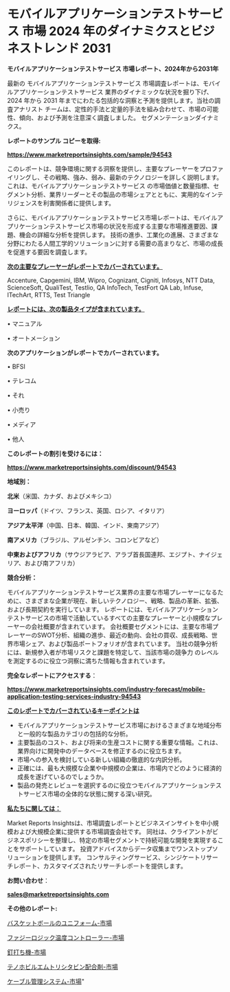 # モバイルアプリケーションテストサービス 市場 2024 年のダイナミクスとビジネストレンド 2031

<strong>モバイルアプリケーションテストサービス 市場レポート、2024年から2031年</strong>

最新の モバイルアプリケーションテストサービス 市場調査レポートは、モバイルアプリケーションテストサービス 業界のダイナミックな状況を掘り下げ、2024 年から 2031 年までにわたる包括的な洞察と予測を提供します。当社の調査アナリスト チームは、定性的手法と定量的手法を組み合わせて、市場の可能性、傾向、および予測を注意深く調査しました。 セグメンテーションダイナミクス。



<strong>レポートのサンプル コピーを取得:</strong> <a href=https://www.marketreportsinsights.com/sample/94543>

<strong><u>https://www.marketreportsinsights.com/sample/94543</u></strong></a>

このレポートは、競争環境に関する洞察を提供し、主要なプレーヤーをプロファイリングし、その戦略、強み、弱み、最新のテクノロジーを詳しく説明します。 これは、モバイルアプリケーションテストサービス の市場価値と数量指標、セグメント分析、業界リーダーとその製品の市場シェアとともに、実用的なインテリジェンスを利害関係者に提供します。

さらに、モバイルアプリケーションテストサービス市場レポートは、モバイルアプリケーションテストサービス市場の状況を形成する主要な市場推進要因、課題、機会の詳細な分析を提供します。 技術の進歩、工業化の進展、さまざまな分野にわたる人間工学的ソリューションに対する需要の高まりなど、市場の成長を促進する要因を調査します。



<strong><u>次の主要なプレーヤーがレポートでカバーされています。</u></strong>

Accenture, Capgemini, IBM, Wipro, Cognizant, Cigniti, Infosys, NTT Data, ScienceSoft, QualiTest, Testlio, QA InfoTech, TestFort QA Lab, Infuse, ITechArt, RTTS, Test Triangle



<strong><u><b>レポートには、次の製品タイプが含まれています。</b></u></strong>

• マニュアル

• オートメーション



<strong><b>次のアプリケーションがレポートでカバーされています。</b></strong>

• BFSI

• テレコム

• それ

• 小売り

• メディア

• 他人



<strong><b>このレポートの割引を受けるには：</b></strong><a href=https://www.marketreportsinsights.com/discount/94543>

<strong><u>https://www.marketreportsinsights.com/discount/94543</u></strong></a>



<strong>地域別：</strong>



<strong>北米</strong>（米国、カナダ、およびメキシコ）



<strong>ヨーロッパ</strong>（ドイツ、フランス、英国、ロシア、イタリア）



<strong>アジア太平洋</strong>（中国、日本、韓国、インド、東南アジア）



<strong>南アメリカ</strong>（ブラジル、アルゼンチン、コロンビアなど）



<strong>中東およびアフリカ</strong>（サウジアラビア、アラブ首長国連邦、エジプト、ナイジェリア、および南アフリカ）



<strong>競合分析：</strong>

モバイルアプリケーションテストサービス業界の主要な市場プレーヤーになるために、さまざまな企業が現在、新しいテクノロジー、戦略、製品の革新、拡張、および長期契約を実行しています。 レポートには、モバイルアプリケーションテストサービスの市場で活動しているすべての主要なプレーヤーと小規模なプレーヤーの会社概要が含まれています。 会社概要セグメントには、主要な市場プレーヤーのSWOT分析、組織の進歩、最近の動向、会社の買収、成長戦略、世界市場シェア、および製品ポートフォリオが含まれています。 当社の競争分析には、新規参入者が市場リスクと課題を特定して、当該市場の競争力 のレベルを測定するのに役立つ洞察に満ちた情報も含まれています。



<strong>完全なレポートにアクセスする</strong>：

<a href=https://www.marketreportsinsights.com/industry-forecast/mobile-application-testing-services-industry-94543>

<strong><u>https://www.marketreportsinsights.com/industry-forecast/mobile-application-testing-services-industry-94543</u></strong></a>



<strong><u><b>このレポートでカバーされているキーポイントは</b></u></strong>
<ul>
  <li>モバイルアプリケーションテストサービス市場におけるさまざまな地域分布と一般的な製品カテゴリの包括的な分析。</li>
  <li>主要製品のコスト、および将来の生産コストに関する重要な情報。これは、業界向けに開発中のデータベースを修正するのに役立ちます。</li>
  <li>市場への参入を検討している新しい組織の徹底的な内訳分析。</li>
  <li>正確には、最も大規模な企業や中規模の企業は、市場内でどのように経済的成長を遂げているのでしょうか。</li>
  <li>製品の発売とレビューを選択するのに役立つモバイルアプリケーションテストサービス市場の全体的な状態に関する深い研究。</li>
</ul>


<strong><u><b>私たちに関しては：</b></u></strong>

Market Reports Insightsは、市場調査レポートとビジネスインサイトを中小規模および大規模企業に提供する市場調査会社です。 同社は、クライアントがビジネスポリシーを整理し、特定の市場セグメントで持続可能な開発を実現することをサポートしています。 投資アドバイスからデータ収集までワンストップソリューションを提供します。 コンサルティングサービス、シンジケートリサーチレポート、カスタマイズされたリサーチレポートを提供します。



<strong><b>お問い合わせ</b></strong>：

<a href=mailto:sales@marketreportsinsights.com>

<strong><u>sales@marketreportsinsights.com</u></strong></a>



<strong>その他のレポート:</strong>

<a href=https://www.linkedin.com/pulse/バスケットボールのユニフォーム-市場-2023-新興市場-将来の動向と市場需要-u8qjf/>バスケットボールのユニフォーム-市場</a>

<a href=https://www.linkedin.com/pulse/ファジーロジック温度コントローラー-市場-2023-収益と成長ドライバー-2030-pr-news-hub-cjwjf/>ファジーロジック温度コントローラー-市場</a>

<a href=https://www.linkedin.com/pulse/釘打ち機-市場-2023-最新の-cagr-および成長分析-2030-rowdf/>釘打ち機-市場</a>

<a href=https://www.linkedin.com/pulse/テノホビルエムトリシタビン配合剤-市場-2023-推進要因と成長機会-wyxof/>テノホビルエムトリシタビン配合剤-市場</a>

<a href=https://www.linkedin.com/pulse/ケーブル管理システム-市場-2023-最新の-cagr-および成長分析-twnac/>ケーブル管理システム-市場</a>"
